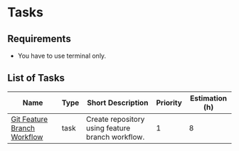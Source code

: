 # Tasks

## Requirements

* You have to use terminal only.

## List of Tasks

| Name                                                               | Type | Short Description                                | Priority | Estimation (h) |
| ------------------------------------------------------------------ | ---- | ------------------------------------------------ | -------- | -------------- |
| [Git Feature Branch Workflow](./feature-branch-workflow/readme.md) | task | Create repository using feature branch workflow. | 1        | 8              |
